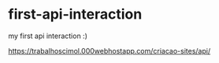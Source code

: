 # first-api-interaction
my first api interaction :)


https://trabalhoscimol.000webhostapp.com/criacao-sites/api/
